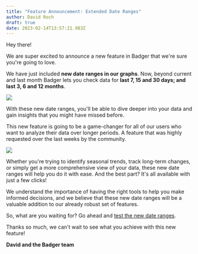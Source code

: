 ```yaml
---
title: "Feature Announcement: Extended Date Ranges"
author: David Roch
draft: true
date: 2023-02-14T13:57:21.983Z
---
```

Hey there!

We are super excited to announce a new feature in Badger that we're sure you're going to love. 

We have just included **new date ranges in our graphs**. Now, beyond current and last month Badger lets you check data for **last 7, 15 and 30 days; and last 3, 6 and 12 months**.

![](/img/updates/screenshot-2023-02-14-at-15.02.54.png)

With these new date ranges, you'll be able to dive deeper into your data and gain insights that you might have missed before.

This new feature is going to be a game-changer for all of our users who want to analyze their data over longer periods. A feature that was highly requested over the last weeks by the community.

![](/img/updates/screenshot-2023-02-14-at-15.04.46.png)

Whether you're trying to identify seasonal trends, track long-term changes, or simply get a more comprehensive view of your data, these new date ranges will help you do it with ease. And the best part? It's all available with just a few clicks!

We understand the importance of having the right tools to help you make informed decisions, and we believe that these new date ranges will be a valuable addition to our already robust set of features.

So, what are you waiting for? Go ahead and [test the new date ranges](https://app.getbadger.io/).

Thanks so much, we can't wait to see what you achieve with this new feature!

**David and the Badger team**